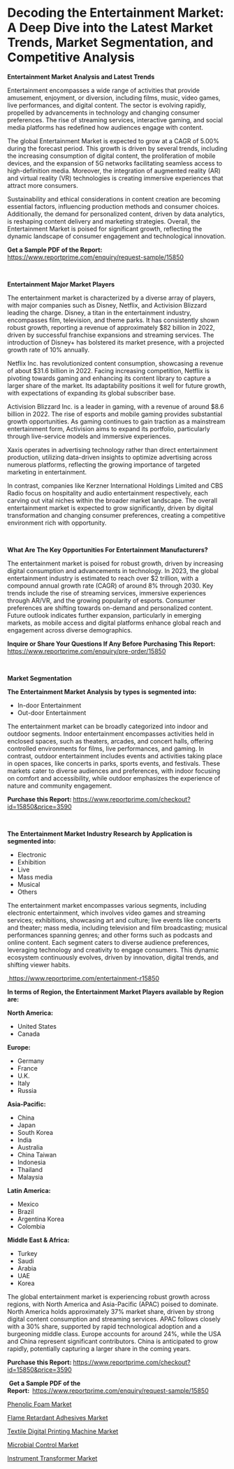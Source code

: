 <p><h1>Decoding the Entertainment Market: A Deep Dive into the Latest Market Trends, Market Segmentation, and Competitive Analysis</h1></p><p><strong>Entertainment Market Analysis and Latest Trends</strong></p>
<p><p>Entertainment encompasses a wide range of activities that provide amusement, enjoyment, or diversion, including films, music, video games, live performances, and digital content. The sector is evolving rapidly, propelled by advancements in technology and changing consumer preferences. The rise of streaming services, interactive gaming, and social media platforms has redefined how audiences engage with content.</p><p>The global Entertainment Market is expected to grow at a CAGR of 5.00% during the forecast period. This growth is driven by several trends, including the increasing consumption of digital content, the proliferation of mobile devices, and the expansion of 5G networks facilitating seamless access to high-definition media. Moreover, the integration of augmented reality (AR) and virtual reality (VR) technologies is creating immersive experiences that attract more consumers.</p><p>Sustainability and ethical considerations in content creation are becoming essential factors, influencing production methods and consumer choices. Additionally, the demand for personalized content, driven by data analytics, is reshaping content delivery and marketing strategies. Overall, the Entertainment Market is poised for significant growth, reflecting the dynamic landscape of consumer engagement and technological innovation.</p></p>
<p><strong>Get a Sample PDF of the Report:&nbsp;</strong> <a href="https://www.reportprime.com/enquiry/request-sample/15850?utm_campaign=1950&utm_medium=2&utm_source=Github&utm_content=ia&utm_term=25122024&utm_id=entertainment">https://www.reportprime.com/enquiry/request-sample/15850</a></p>
<p>&nbsp;</p>
<p><strong>Entertainment Major Market Players</strong></p>
<p><p>The entertainment market is characterized by a diverse array of players, with major companies such as Disney, Netflix, and Activision Blizzard leading the charge. Disney, a titan in the entertainment industry, encompasses film, television, and theme parks. It has consistently shown robust growth, reporting a revenue of approximately $82 billion in 2022, driven by successful franchise expansions and streaming services. The introduction of Disney+ has bolstered its market presence, with a projected growth rate of 10% annually.</p><p>Netflix Inc. has revolutionized content consumption, showcasing a revenue of about $31.6 billion in 2022. Facing increasing competition, Netflix is pivoting towards gaming and enhancing its content library to capture a larger share of the market. Its adaptability positions it well for future growth, with expectations of expanding its global subscriber base.</p><p>Activision Blizzard Inc. is a leader in gaming, with a revenue of around $8.6 billion in 2022. The rise of esports and mobile gaming provides substantial growth opportunities. As gaming continues to gain traction as a mainstream entertainment form, Activision aims to expand its portfolio, particularly through live-service models and immersive experiences.</p><p>Xaxis operates in advertising technology rather than direct entertainment production, utilizing data-driven insights to optimize advertising across numerous platforms, reflecting the growing importance of targeted marketing in entertainment.</p><p>In contrast, companies like Kerzner International Holdings Limited and CBS Radio focus on hospitality and audio entertainment respectively, each carving out vital niches within the broader market landscape. The overall entertainment market is expected to grow significantly, driven by digital transformation and changing consumer preferences, creating a competitive environment rich with opportunity.</p></p>
<p>&nbsp;</p>
<p><strong>What Are The Key Opportunities For Entertainment Manufacturers?</strong></p>
<p><p>The entertainment market is poised for robust growth, driven by increasing digital consumption and advancements in technology. In 2023, the global entertainment industry is estimated to reach over $2 trillion, with a compound annual growth rate (CAGR) of around 8% through 2030. Key trends include the rise of streaming services, immersive experiences through AR/VR, and the growing popularity of esports. Consumer preferences are shifting towards on-demand and personalized content. Future outlook indicates further expansion, particularly in emerging markets, as mobile access and digital platforms enhance global reach and engagement across diverse demographics.</p></p>
<p><strong>Inquire or Share Your Questions If Any Before Purchasing This Report:</strong> <a href="https://www.reportprime.com/enquiry/pre-order/15850?utm_campaign=1950&utm_medium=2&utm_source=Github&utm_content=ia&utm_term=25122024&utm_id=entertainment">https://www.reportprime.com/enquiry/pre-order/15850</a></p>
<p>&nbsp;</p>
<p><strong>Market Segmentation</strong></p>
<p><strong>The Entertainment Market Analysis by types is segmented into:</strong></p>
<p><ul><li>In-door Entertainment</li><li>Out-door Entertainment</li></ul></p>
<p><p>The entertainment market can be broadly categorized into indoor and outdoor segments. Indoor entertainment encompasses activities held in enclosed spaces, such as theaters, arcades, and concert halls, offering controlled environments for films, live performances, and gaming. In contrast, outdoor entertainment includes events and activities taking place in open spaces, like concerts in parks, sports events, and festivals. These markets cater to diverse audiences and preferences, with indoor focusing on comfort and accessibility, while outdoor emphasizes the experience of nature and community engagement.</p></p>
<p><strong>Purchase this Report:&nbsp;</strong><a href="https://www.reportprime.com/checkout?id=15850&price=3590&utm_campaign=1950&utm_medium=2&utm_source=Github&utm_content=ia&utm_term=25122024&utm_id=entertainment">https://www.reportprime.com/checkout?id=15850&price=3590</a></p>
<p>&nbsp;</p>
<p><strong>The Entertainment Market Industry Research by Application is segmented into:</strong></p>
<p><ul><li>Electronic</li><li>Exhibition</li><li>Live</li><li>Mass media</li><li>Musical</li><li>Others</li></ul></p>
<p><p>The entertainment market encompasses various segments, including electronic entertainment, which involves video games and streaming services; exhibitions, showcasing art and culture; live events like concerts and theater; mass media, including television and film broadcasting; musical performances spanning genres; and other forms such as podcasts and online content. Each segment caters to diverse audience preferences, leveraging technology and creativity to engage consumers. This dynamic ecosystem continuously evolves, driven by innovation, digital trends, and shifting viewer habits.</p></p>
<p><a href="https://www.reportprime.com/entertainment-r15850?utm_campaign=1950&utm_medium=2&utm_source=Github&utm_content=ia&utm_term=25122024&utm_id=entertainment">&nbsp;https://www.reportprime.com/entertainment-r15850</a></p>
<p><strong>In terms of Region, the Entertainment Market Players available by Region are:</strong></p>
<p>
    <p> <strong> North America: </strong>
        <ul>
            <li>United States</li>
            <li>Canada</li>
        </ul>
        </p> 
    <p> <strong> Europe: </strong>
        <ul>
            <li>Germany</li>
            <li>France</li>
            <li>U.K.</li>
            <li>Italy</li>
            <li>Russia</li>
        </ul>
        </p> 
    <p> <strong> Asia-Pacific: </strong>
        <ul>
            <li>China</li>
            <li>Japan</li>
            <li>South Korea</li>
            <li>India</li>
            <li>Australia</li>
            <li>China Taiwan</li>
            <li>Indonesia</li>
            <li>Thailand</li>
            <li>Malaysia</li>
        </ul>
        </p> 
    <p> <strong> Latin America: </strong>
        <ul>
            <li>Mexico</li>
            <li>Brazil</li>
            <li>Argentina Korea</li>
            <li>Colombia</li>
        </ul>
        </p> 
    <p> <strong> Middle East & Africa: </strong>
        <ul>
            <li>Turkey</li>
            <li>Saudi</li>
            <li>Arabia</li>
            <li>UAE</li>
            <li>Korea</li>
        </ul>
    </p>
    </p>
<p><p>The global entertainment market is experiencing robust growth across regions, with North America and Asia-Pacific (APAC) poised to dominate. North America holds approximately 37% market share, driven by strong digital content consumption and streaming services. APAC follows closely with a 30% share, supported by rapid technological adoption and a burgeoning middle class. Europe accounts for around 24%, while the USA and China represent significant contributors. China is anticipated to grow rapidly, potentially capturing a larger share in the coming years.</p></p>
<p><strong>Purchase this Report: </strong><a href="https://www.reportprime.com/checkout?id=15850&price=3590&utm_campaign=1950&utm_medium=2&utm_source=Github&utm_content=ia&utm_term=25122024&utm_id=entertainment">https://www.reportprime.com/checkout?id=15850&price=3590</a></p>
<p>&nbsp;<strong>Get a Sample PDF of the Report:&nbsp;&nbsp;</strong><a href="https://www.reportprime.com/enquiry/request-sample/15850?utm_campaign=1950&utm_medium=2&utm_source=Github&utm_content=ia&utm_term=25122024&utm_id=entertainment">https://www.reportprime.com/enquiry/request-sample/15850</a></p>
<p><strong></strong></p>
<p><p><a href="https://www.linkedin.com/pulse/market-insights-phenolic-foammarket-trends-past-patterns-future-grnuf?utm_campaign=1950&utm_medium=2&utm_source=Github&utm_content=ia&utm_term=25122024&utm_id=entertainment">Phenolic Foam Market</a></p><p><a href="https://www.linkedin.com/pulse/c-glance-reports-anmec?utm_campaign=1950&utm_medium=2&utm_source=Github&utm_content=ia&utm_term=25122024&utm_id=entertainment">Flame Retardant Adhesives Market</a></p><p><a href="https://www.linkedin.com/pulse/textile-digital-printing-machine-market-size-competitive-differentiation-gegmf?utm_campaign=1950&utm_medium=2&utm_source=Github&utm_content=ia&utm_term=25122024&utm_id=entertainment">Textile Digital Printing Machine Market</a></p><p><a href="https://www.linkedin.com/pulse/strategic-insights-microbial-control-market-stakeholder-impacts-lhpnf?utm_campaign=1950&utm_medium=2&utm_source=Github&utm_content=ia&utm_term=25122024&utm_id=entertainment">Microbial Control Market</a></p><p><a href="https://github.com/OlenFleming68/Market-Research-Report-List-1/blob/main/instrument-transformer-market.md?utm_campaign=1950&utm_medium=2&utm_source=Github&utm_content=ia&utm_term=25122024&utm_id=entertainment">Instrument Transformer Market</a></p></p>